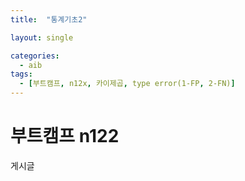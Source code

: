 ```yaml
---
title:  "통계기초2"

layout: single

categories:
  - aib
tags:
  - [부트캠프, n12x, 카이제곱, type error(1-FP, 2-FN)]
---
```


# 부트캠프 n122

게시글

